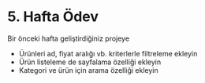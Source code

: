 # 5. Hafta Ödev
Bir önceki hafta geliştirdiğiniz projeye
- Ürünleri ad, fiyat aralığı vb. kriterlerle filtreleme ekleyin
- Ürün listeleme de sayfalama özelliği ekleyin
- Kategori ve ürün için arama özelliği ekleyin


